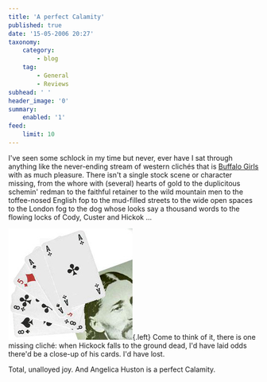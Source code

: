 ```yaml
---
title: 'A perfect Calamity'
published: true
date: '15-05-2006 20:27'
taxonomy:
    category:
        - blog
    tag:
        - General
        - Reviews
subhead: ' '
header_image: '0'
summary:
    enabled: '1'
feed:
    limit: 10
---
```


I've seen some schlock in my time but never, ever have I sat through anything like the never-ending stream of western clichés that is [Buffalo Girls](http://www.imdb.com/title/tt0111903/?fr=c2l0ZT1kZnx0dD0xfGZiPXV8cG49MHxrdz0xfHE9YnVmZmFsbyBnaXJsc3xmdD0xfG14PTIwfGxtPTUwMHxjbz0xfGh0bWw9MXxubT0x;fc=1;ft=22) with as much pleasure. There isn't a single stock scene or character missing, from the whore with (several) hearts of gold to the duplicitous schemin' redman to the faithful retainer to the wild mountain men to the toffee-nosed English fop to the mud-filled streets to the wide open spaces to the London fog to the dog whose looks say a thousand words to the flowing locks of Cody, Custer and Hickok   ... 

![Dead Man's hand in poker](deadmanshand.jpg){.left}  Come to think of it, there is one missing cliché: when Hickock falls to the ground dead, I'd have laid odds there'd be a close-up of his cards. I'd have lost.  

Total, unalloyed joy. And Angelica Huston is a perfect Calamity.
